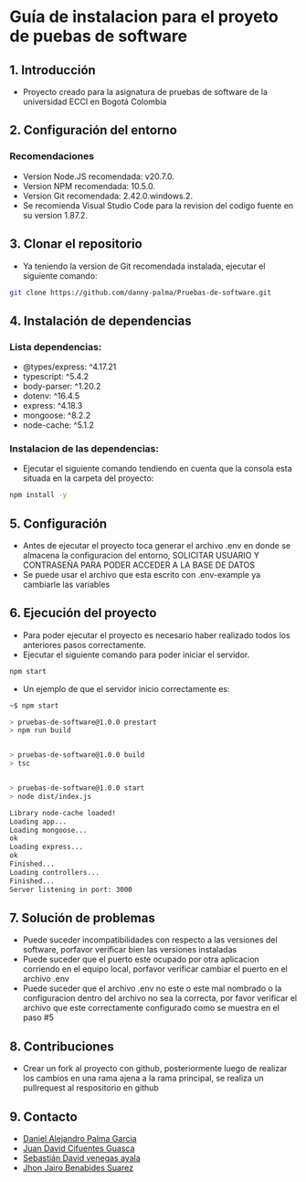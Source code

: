 # Guía de instalacion para el proyeto de puebas de software

## 1. Introducción
- Proyecto creado para la asignatura de pruebas de software de la universidad ECCI en Bogotá Colombia

## 2. Configuración del entorno
### Recomendaciones
- Version Node.JS recomendada: v20.7.0.
- Version NPM recomendada: 10.5.0.
- Version Git recomendada: 2.42.0.windows.2.
- Se recomienda Visual Studio Code para la revision del codigo fuente en su version 1.87.2.

## 3. Clonar el repositorio
- Ya teniendo la version de Git recomendada instalada, ejecutar el siguiente comando:
```sh
git clone https://github.com/danny-palma/Pruebas-de-software.git
```

## 4. Instalación de dependencias
### Lista dependencias:
- @types/express: ^4.17.21
- typescript: ^5.4.2
- body-parser: ^1.20.2
- dotenv: ^16.4.5
- express: ^4.18.3
- mongoose: ^8.2.2
- node-cache: ^5.1.2

### Instalacion de las dependencias:
- Ejecutar el siguiente comando tendiendo en cuenta que la consola esta situada en la carpeta del proyecto:
```sh
npm install -y
```

## 5. Configuración
- Antes de ejecutar el proyecto toca generar el archivo .env en donde se almacena la configuracion del entorno, SOLICITAR USUARIO Y CONTRASEÑA PARA PODER ACCEDER A LA BASE DE DATOS
- Se puede usar el archivo que esta escrito con .env-example ya cambiarle las variables 

## 6. Ejecución del proyecto
- Para poder ejecutar el proyecto es necesario haber realizado todos los anteriores pasos correctamente. 
- Ejecutar el siguiente comando para poder iniciar el servidor.
```sh
npm start 
```
- Un ejemplo de que el servidor inicio correctamente es: 
```sh
~$ npm start 

> pruebas-de-software@1.0.0 prestart
> npm run build


> pruebas-de-software@1.0.0 build
> tsc


> pruebas-de-software@1.0.0 start
> node dist/index.js

Library node-cache loaded!
Loading app...
Loading mongoose...
ok
Loading express...
ok
Finished...
Loading controllers...
Finished...
Server listening in port: 3000
```

## 7. Solución de problemas
- Puede suceder incompatibilidades con respecto a las versiones del software, porfavor verificar bien las versiones instaladas
- Puede suceder que el puerto este ocupado por otra aplicacion corriendo en el equipo local, porfavor verificar cambiar el puerto en el archivo .env
- Puede suceder que el archivo .env no este o este mal nombrado o la configuracion dentro del archivo no sea la correcta, por favor verificar el archivo que este correctamente configurado como se muestra en el paso #5

## 8. Contribuciones
- Crear un fork al proyecto con github, posteriormente luego de realizar los cambios en una rama ajena a la rama principal, se realiza un pullrequest al respositorio en github 

## 9. Contacto
- [Daniel Alejandro Palma Garcia](mailto:daniela.palmag@ecci.edu.co)
- [Juan David Cifuentes Guasca](mailto:juanda.cifuentesgu@ecci.edu.co)
- [Sebastián David venegas ayala](mailto:sebastiand.venegasa@ecci.edu.co)
- [Jhon Jairo Benabides Suarez](jhonj.benabidess@ecci.edu.co)